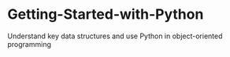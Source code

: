 # Getting-Started-with-Python
Understand key data structures and use Python in object-oriented programming
